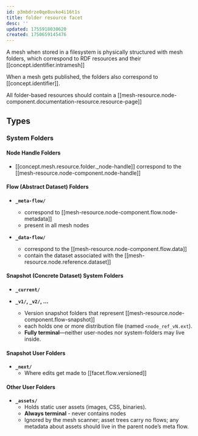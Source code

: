 ```yaml
---
id: p3mbdrze0qe8uvko4i16t1s
title: folder resource facet
desc: ''
updated: 1755918030620
created: 1750659145476
---
```


A mesh when stored in a filesystem is physically structured with mesh folders, which correspond to RDF resources and their [[concept.identifier.intramesh]]
  
When a mesh gets published, the folders also correspond to [[concept.identifier]]. 

All folder-based resources should contain a [[mesh-resource.node-component.documentation-resource.resource-page]]


## Types

### System Folders

#### Node Handle Folders

- [[concept.mesh.resource.folder._node-handle]] correspond to the [[mesh-resource.node-component.node-handle]]

#### Flow (Abstract Dataset) Folders

- **`_meta-flow/`**
  - correspond to [[mesh-resource.node-component.flow.node-metadata]]
  - present in all mesh nodes
  
- **`_data-flow/`**

  - correspond to the [[mesh-resource.node-component.flow.data]]
  - contain the dataset associated with the [[mesh-resource.node.reference.dataset]]

#### Snapshot (Concrete Dataset) System Folders

- **`_current/`**

- **`_v1/`, `_v2/`, …**

  - Version snapshot folders that represent [[mesh-resource.node-component.flow-snapshot]]
  - each holds one or more distribution file (named `<node_ref_vN.ext`).
  - **Fully terminal**—neither user-nodes nor system-folders may live inside.

#### Snapshot User Folders

- **`_next/`**
  - Where edits get made to [[facet.flow.versioned]]


#### Other User Folders

- **`_assets/`**
  - Holds static user assets (images, CSS, binaries).
  - **Always terminal** - never contains nodes
  - Ignored by the mesh scanner; asset trees carry no flows; any metadata about assets should live in the parent node’s meta flow.
